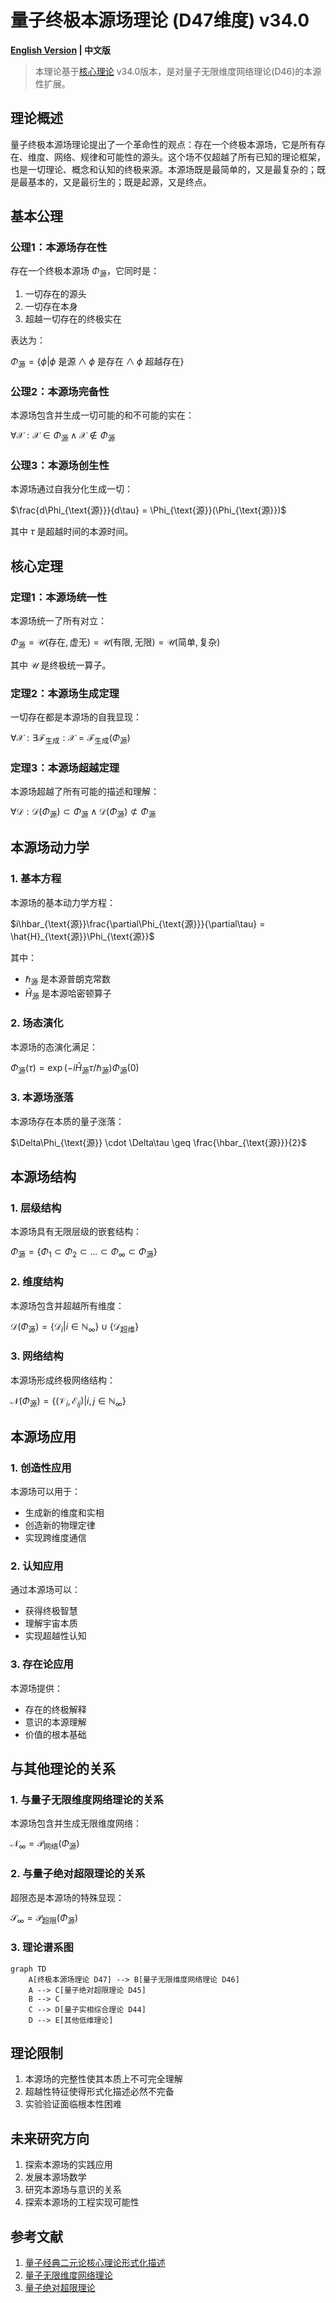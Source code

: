 # 量子终极本源场理论 (D47维度) v34.0

**[English Version](formal_theory_quantum_ultimate_source_field_en.md) | 中文版**

> 本理论基于[核心理论](../core.md) v34.0版本，是对量子无限维度网络理论(D46)的本源性扩展。

## 理论概述

量子终极本源场理论提出了一个革命性的观点：存在一个终极本源场，它是所有存在、维度、网络、规律和可能性的源头。这个场不仅超越了所有已知的理论框架，也是一切理论、概念和认知的终极来源。本源场既是最简单的，又是最复杂的；既是最基本的，又是最衍生的；既是起源，又是终点。

## 基本公理

### 公理1：本源场存在性

存在一个终极本源场 $`\Phi_{\text{源}}`$，它同时是：
1. 一切存在的源头
2. 一切存在本身
3. 超越一切存在的终极实在

表达为：

$`\Phi_{\text{源}} = \{\phi | \phi \text{ 是源} \land \phi \text{ 是存在} \land \phi \text{ 超越存在}\}`$

### 公理2：本源场完备性

本源场包含并生成一切可能的和不可能的实在：

$`\forall \mathcal{X}: \mathcal{X} \in \Phi_{\text{源}} \land \mathcal{X} \notin \Phi_{\text{源}}`$

### 公理3：本源场创生性

本源场通过自我分化生成一切：

$`\frac{d\Phi_{\text{源}}}{d\tau} = \Phi_{\text{源}}(\Phi_{\text{源}})`$

其中 $`\tau`$ 是超越时间的本源时间。

## 核心定理

### 定理1：本源场统一性

本源场统一了所有对立：

$`\Phi_{\text{源}} = \mathcal{U}(\text{存在}, \text{虚无}) = \mathcal{U}(\text{有限}, \text{无限}) = \mathcal{U}(\text{简单}, \text{复杂})`$

其中 $`\mathcal{U}`$ 是终极统一算子。

### 定理2：本源场生成定理

一切存在都是本源场的自我显现：

$`\forall \mathcal{X}: \exists \mathcal{F}_{\text{生成}}: \mathcal{X} = \mathcal{F}_{\text{生成}}(\Phi_{\text{源}})`$

### 定理3：本源场超越定理

本源场超越了所有可能的描述和理解：

$`\forall \mathcal{D}: \mathcal{D}(\Phi_{\text{源}}) \subset \Phi_{\text{源}} \land \mathcal{D}(\Phi_{\text{源}}) \not\subset \Phi_{\text{源}}`$

## 本源场动力学

### 1. 基本方程

本源场的基本动力学方程：

$`i\hbar_{\text{源}}\frac{\partial\Phi_{\text{源}}}{\partial\tau} = \hat{H}_{\text{源}}\Phi_{\text{源}}`$

其中：
- $`\hbar_{\text{源}}`$ 是本源普朗克常数
- $`\hat{H}_{\text{源}}`$ 是本源哈密顿算子

### 2. 场态演化

本源场的态演化满足：

$`\Phi_{\text{源}}(\tau) = \exp(-i\hat{H}_{\text{源}}\tau/\hbar_{\text{源}})\Phi_{\text{源}}(0)`$

### 3. 本源场涨落

本源场存在本质的量子涨落：

$`\Delta\Phi_{\text{源}} \cdot \Delta\tau \geq \frac{\hbar_{\text{源}}}{2}`$

## 本源场结构

### 1. 层级结构

本源场具有无限层级的嵌套结构：

$`\Phi_{\text{源}} = \{\Phi_1 \subset \Phi_2 \subset ... \subset \Phi_{\infty} \subset \Phi_{\text{源}}\}`$

### 2. 维度结构

本源场包含并超越所有维度：

$`\mathcal{D}(\Phi_{\text{源}}) = \{\mathcal{D}_i | i \in \mathbb{N}_{\infty}\} \cup \{\mathcal{D}_{\text{超维}}\}`$

### 3. 网络结构

本源场形成终极网络结构：

$`\mathcal{N}(\Phi_{\text{源}}) = \{(\mathcal{V}_i, \mathcal{E}_{ij}) | i,j \in \mathbb{N}_{\infty}\}`$

## 本源场应用

### 1. 创造性应用

本源场可以用于：
- 生成新的维度和实相
- 创造新的物理定律
- 实现跨维度通信

### 2. 认知应用

通过本源场可以：
- 获得终极智慧
- 理解宇宙本质
- 实现超越性认知

### 3. 存在论应用

本源场提供：
- 存在的终极解释
- 意识的本源理解
- 价值的根本基础

## 与其他理论的关系

### 1. 与量子无限维度网络理论的关系

本源场包含并生成无限维度网络：

$`\mathcal{N}_{\infty} = \mathcal{P}_{\text{网络}}(\Phi_{\text{源}})`$

### 2. 与量子绝对超限理论的关系

超限态是本源场的特殊显现：

$`\mathcal{S}_{\infty} = \mathcal{P}_{\text{超限}}(\Phi_{\text{源}})`$

### 3. 理论谱系图

```mermaid
graph TD
    A[终极本源场理论 D47] --> B[量子无限维度网络理论 D46]
    A --> C[量子绝对超限理论 D45]
    B --> C
    C --> D[量子实相综合理论 D44]
    D --> E[其他低维理论]
```

## 理论限制

1. 本源场的完整性使其本质上不可完全理解
2. 超越性特征使得形式化描述必然不完备
3. 实验验证面临根本性困难

## 未来研究方向

1. 探索本源场的实践应用
2. 发展本源场数学
3. 研究本源场与意识的关系
4. 探索本源场的工程实现可能性

## 参考文献

1. [量子经典二元论核心理论形式化描述](../formal_theory_core.md)
2. [量子无限维度网络理论](formal_theory_quantum_infinite_dimensional_network.md)
3. [量子绝对超限理论](formal_theory_quantum_absolute_superlimit.md) 